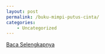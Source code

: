 ```yaml
---
layout: post
permalink: /buku-mimpi-putus-cinta/
categories:
    - Uncategorized
---
```


[Baca Selengkapnya](/07)